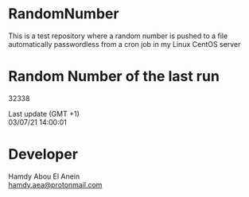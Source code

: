 # RandomNumber    
This is a test repository where a random number is pushed to a file automatically passwordless from a cron job in my Linux CentOS server    
# Random Number of the last run   
32338
      
Last update (GMT +1)    
03/07/21 14:00:01
# Developer    
Hamdy Abou El Anein   
hamdy.aea@protonmail.com
